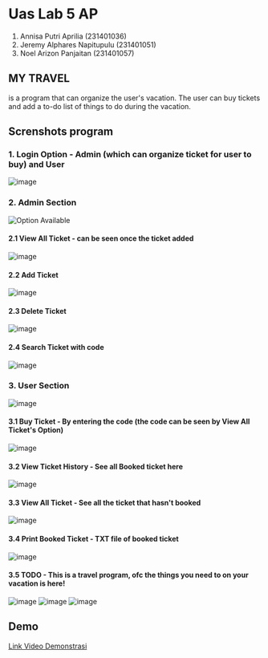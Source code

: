 # Uas Lab 5 AP

1. Annisa Putri Aprilia (231401036)
2. Jeremy Alphares Napitupulu (231401051)
3. Noel Arizon Panjaitan (231401057)

   
##  MY TRAVEL 
is a program that can organize the user's vacation. The user can buy tickets and add a to-do list of things to do during the vacation.


## Screnshots program

### 1. Login Option - Admin (which can organize ticket for user to buy) and User
![image](https://github.com/moozunch/UAS-LAB-5-AP/assets/112236945/9b888f0e-b654-481c-8bb4-1a997fdd0c26)

### 2. Admin Section
![Option Available](https://github.com/moozunch/UAS-LAB-5-AP/assets/112236945/2c8f4e09-8d1f-4a36-9ce5-a9f6a3e8b433)

#### 2.1 View All Ticket - can be seen once the ticket added
![image](https://github.com/moozunch/UAS-LAB-5-AP/assets/112236945/192e4ebb-6a22-4cb1-96b4-c56888a4a0e9)


#### 2.2 Add Ticket
![image](https://github.com/moozunch/UAS-LAB-5-AP/assets/112236945/540fe02e-2090-4046-9e4e-0e2f161780a8)

#### 2.3 Delete Ticket
![image](https://github.com/moozunch/UAS-LAB-5-AP/assets/112236945/65d69fbb-17e3-4a5a-8f2d-15f47173878b)

#### 2.4 Search Ticket with code
![image](https://github.com/moozunch/UAS-LAB-5-AP/assets/112236945/7f744fb1-2522-446f-85e9-55475de03cb1)

### 3. User Section
![image](https://github.com/moozunch/UAS-LAB-5-AP/assets/112236945/5981b231-d362-4abd-ad4f-4bf3bb0f9e51)

#### 3.1 Buy Ticket - By entering the code (the code can be seen by View All Ticket's Option)
![image](https://github.com/moozunch/UAS-LAB-5-AP/assets/112236945/c1d8f067-5f7d-4d55-b9d5-07f1314cc807)

#### 3.2 View Ticket History - See all Booked ticket here
![image](https://github.com/moozunch/UAS-LAB-5-AP/assets/112236945/0a79f0e7-34fc-45c6-ab10-449716c7e321)

#### 3.3 View All Ticket - See all the ticket that hasn't booked
![image](https://github.com/moozunch/UAS-LAB-5-AP/assets/112236945/6b51426c-f9c3-4147-b3fd-753a14262a8c)

#### 3.4 Print Booked Ticket - TXT file of booked ticket
![image](https://github.com/moozunch/UAS-LAB-5-AP/assets/112236945/c46e569c-11a4-4870-8c86-9bdc7c0d38d3)

#### 3.5 TODO - This is a travel program, ofc the things you need to on your vacation is here!
![image](https://github.com/moozunch/UAS-LAB-5-AP/assets/112236945/3e30a26d-d37e-441f-82d8-2b59749f4816)
![image](https://github.com/moozunch/UAS-LAB-5-AP/assets/112236945/2881af6d-6b2f-4ccf-9276-8f8af6c6659c)
![image](https://github.com/moozunch/UAS-LAB-5-AP/assets/112236945/f11deea5-41e3-4905-b19f-6979dee684b1)




## Demo
[Link Video Demonstrasi](https://drive.google.com/file/d/1QwzTnMDC9EZeiQ7QomVpbyIDc1leBq_X/view?usp=sharing)




